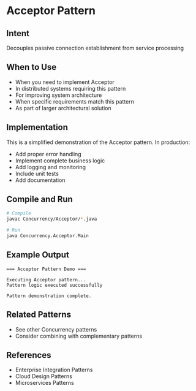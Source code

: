 # Acceptor Pattern

## Intent
Decouples passive connection establishment from service processing

## When to Use
- When you need to implement Acceptor
- In distributed systems requiring this pattern
- For improving system architecture
- When specific requirements match this pattern
- As part of larger architectural solution

## Implementation
This is a simplified demonstration of the Acceptor pattern. In production:
- Add proper error handling
- Implement complete business logic
- Add logging and monitoring
- Include unit tests
- Add documentation

## Compile and Run
```bash
# Compile
javac Concurrency/Acceptor/*.java

# Run
java Concurrency.Acceptor.Main
```

## Example Output
```
=== Acceptor Pattern Demo ===

Executing Acceptor pattern...
Pattern logic executed successfully

Pattern demonstration complete.
```

## Related Patterns
- See other Concurrency patterns
- Consider combining with complementary patterns

## References
- Enterprise Integration Patterns
- Cloud Design Patterns
- Microservices Patterns
